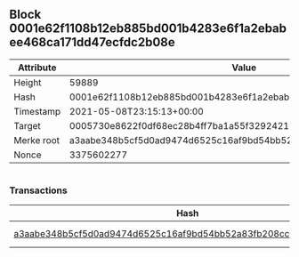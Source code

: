 ## Block 0001e62f1108b12eb885bd001b4283e6f1a2ebabee468ca171dd47ecfdc2b08e

Attribute | Value
--- | ---
Height | 59889
Hash | 0001e62f1108b12eb885bd001b4283e6f1a2ebabee468ca171dd47ecfdc2b08e
Timestamp | 2021-05-08T23:15:13+00:00
Target | 0005730e8622f0df68ec28b4ff7ba1a55f32924210011fd7bf11b91482ad778c
Merke root | a3aabe348b5cf5d0ad9474d6525c16af9bd54bb52a83fb208cc2db1598ec39ee
Nonce | 3375602277

```

```

### Transactions

Hash | Amount
--- | ---
[a3aabe348b5cf5d0ad9474d6525c16af9bd54bb52a83fb208cc2db1598ec39ee](a3aabe348b5cf5d0ad9474d6525c16af9bd54bb52a83fb208cc2db1598ec39ee.md) | 10.00000000 SKEPTI 
